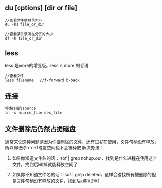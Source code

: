 ## du [options] [dir or file]
```
//查看文件或目录大小
du -hs file_or_dir

//查看某目录所在分区的大小
df -h file_or_dir
```
## less
less 是more的增强版。less is more 的哲语
```
//查看文件
less filename   //f-forward b-back
```

## 连接
```
将des指向source
ln -s source_file des_file
```

## 文件删除后仍然占据磁盘
通常来说这种问题是因为你要删除的文件，还有进程在使用，文件句柄没有释放，所以即使你rm -rf磁盘空间也不会被释放
解决办法：
1. 如果你知道文件名的话：lsof | grep nohup.out，找到是什么进程在使用这个文件，找到后kill掉就能释放空间了

2. 如果你不知道文件名的话：lsof | grep deleted，这样会查找所有被删除的但是文件句柄没有释放的文件，找到后kill掉即可

